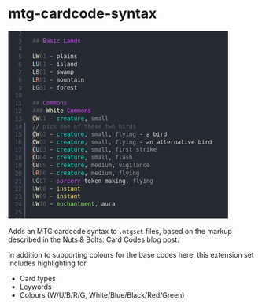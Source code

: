 # mtg-cardcode-syntax

![Example image](./example.jpeg)

Adds an MTG cardcode syntax to `.mtgset` files, based on the markup described in the [Nuts & Bolts: Card Codes](https://magic.wizards.com/en/articles/archive/making-magic/nuts-bolts-card-codes-2009-01-12) blog post.

In addition to supporting colours for the base codes here, this extension set includes highlighting for

-   Card types
-   Leywords
-   Colours (W/U/B/R/G, White/Blue/Black/Red/Green)
